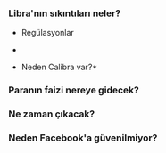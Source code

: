 


### Libra'nın sıkıntıları neler?
- Regülasyonlar
- 

- Neden Calibra var?*

### Paranın faizi nereye gidecek?

### Ne zaman çıkacak?


### Neden Facebook'a güvenilmiyor?


